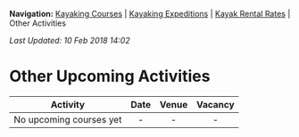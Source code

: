 **Navigation:** [Kayaking Courses](index) &#124; [Kayaking Expeditions](expedition) &#124; [Kayak Rental Rates](rental) &#124; Other Activities

_Last Updated: 10 Feb 2018 14:02_
# Other Upcoming Activities

Activity | Date | Venue | Vacancy
:---:|:---:|:---:|:---:
No upcoming courses yet|-|-|-

